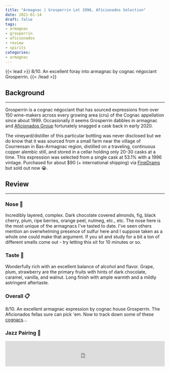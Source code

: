 ```yaml
---
title: "Armagnac | Grosperrin Lot 1996, Aficionados Selection"
date: 2021-01-14
draft: false
tags: 
- armagnac
- grosperrin
- aficionados
- review
- spirits
categories: 
- armagnac
---
```


{{< lead >}}
8/10. An excellent foray into armagnac by cognac négociant Grosperrin.
{{< /lead >}}

## Background
---
Grosperrin is a cognac négociant that has sourced expressions from over 150 wine-makers across every growing area (cru) of the Cognac appellation since about 1999. Occasionally it seems Grosperrin dabbles in armagnac and [Aficionados Group](https://aficionadosgroup.com/) fortunately snagged a cask back in early 2020. 
 
The vineyard/distiller of this particular bottling was never disclosed but we do know that it was sourced from a small farm near the village of Courrensan in Bas-Armagnac region, distilled on a traveling, continuous copper alembic still, and stored in a cellar holding only 20-30 casks at a time. This expression was selected from a single cask at 53.1% with a 1996 vintage. Purchased for about $90 (+ international shipping) via [FineDrams](https://www.finedrams.com/) but sold out now :sob:. 


## Review
---
### Nose :nose:
Incredibly layered, complex. Dark chocolate covered almonds, fig, black cherry, plum, ripe berries, orange peel, nutmeg, etc., etc. The nose here is the most unique of the armagnacs I've tasted to date. I've seen others mention an overwhelming presence of sulfur here and I suppose taken as a whole one could make that argument. If you sit and study for a bit a ton of different smells come out - try letting this sit for 10 minutes or so. 

### Taste :tongue:
Wonderfully rich with an excellent balance of alcohol and flavor. Grape, plum, strawberry are the primary fruits with hints of dark chocolate, caramel, vanilla, and walnut. Long finish with ample warmth and a mildly astringent aftertaste. 

### Overall :clipboard:
8/10. An excellent armagnac expression by cognac house Grosperrin. The Aficionados fellas sure can pick 'em. Now to track down some of these [cognacs](https://cognac-grosperrin.com/en/collection/our-collection/)...

### Jazz Pairing :trumpet:
<iframe src="https://open.spotify.com/embed/track/6YYu8qFzcY1ZyzzsJIQM12?utm_source=generator&theme=0" width="100%" height="80" frameBorder="0" allowfullscreen="" allow="autoplay; clipboard-write; encrypted-media; fullscreen; picture-in-picture"></iframe>